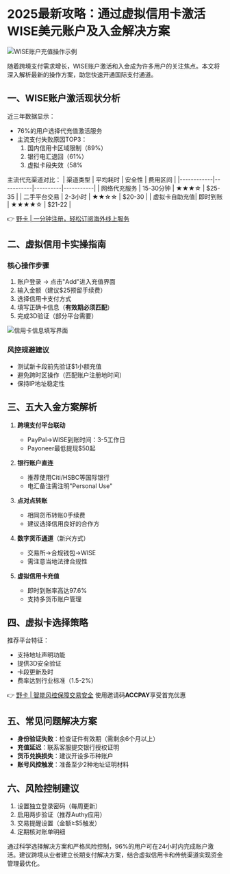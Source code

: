 # 2025最新攻略：通过虚拟信用卡激活WISE美元账户及入金解决方案

![WISE账户充值操作示例](https://bbtdd.com/wp-content/uploads/img/79700816.webp)

随着跨境支付需求增长，WISE账户激活和入金成为许多用户的关注焦点。本文将深入解析最新的操作方案，助您快速开通国际支付通道。

## 一、WISE账户激活现状分析
近三年数据显示：
- 76%的用户选择代充值激活服务
- 主流支付失败原因TOP3：
  1. 国内信用卡区域限制（89%）
  2. 银行电汇退回（61%）
  3. 虚拟卡段失效（58%

主流代充渠道对比：
| 渠道类型    | 平均耗时   | 安全性   | 费用区间  |
|------------|-----------|----------|-----------|
| 网络代充服务 | 15-30分钟 | ★★★☆     | $25-35   |
| 二手平台交易 | 2-3小时   | ★★☆☆     | $20-30   |
| 虚拟卡自助充值| 即时到账 | ★★★★☆    | $21-22   |

👉 [野卡 | 一分钟注册，轻松订阅海外线上服务](https://bbtdd.com/yeka)

## 二、虚拟信用卡实操指南
### 核心操作步骤
1. 账户登录 → 点击"Add"进入充值界面
2. 输入金额（建议$25预留手续费）
3. 选择信用卡支付方式
4. 填写正确卡信息（**有效期必须匹配**）
5. 完成3D验证（部分平台需要）

![信用卡信息填写界面](https://bbtdd.com/wp-content/uploads/img/350107009475700.webp)

### 风控规避建议
- 测试新卡段前先验证$1小额充值
- 避免跨时区操作（匹配账户注册地时间）
- 保持IP地址稳定性

## 三、五大入金方案解析
1. **跨境支付平台联动**
   - PayPal→WISE到账时间：3-5工作日
   - Payoneer最低提现$50起

2. **银行账户直连**
   - 推荐使用Citi/HSBC等国际银行
   - 电汇备注需注明"Personal Use"

3. **点对点转账**
   - 相同货币转账0手续费
   - 建议选择信用良好的合作方

4. **数字货币通道**（新兴方式）
   - 交易所→合规钱包→WISE
   - 需注意当地法律合规性

5. **虚拟信用卡充值**
   - 即时到账率高达97.6%
   - 支持多货币账户管理

## 四、虚拟卡选择策略
推荐平台特征：
- 支持地址声明功能
- 提供3D安全验证
- 卡段更新及时
- 费率达到行业标准（1.5-2%）

👉 [野卡 | 智能风控保障交易安全](https://bbtdd.com/yeka) 使用邀请码**ACCPAY**享受首充优惠

## 五、常见问题解决方案
- **身份验证失败**：检查证件有效期（需剩余6个月以上）
- **充值延迟**：联系客服提交银行授权证明
- **货币兑换损失**：建议开设多币种账户
- **账号风控触发**：准备至少2种地址证明材料

## 六、风险控制建议
1. 设置独立登录密码（每周更新）
2. 启用两步验证（推荐Authy应用）
3. 交易提醒设置（金额≥$5触发）
4. 定期核对账单明细

通过科学选择解决方案和严格风险控制，96%的用户可在24小时内完成账户激活。建议跨境从业者建立长期支付解决方案，结合虚拟信用卡和传统渠道实现资金管理最优化。